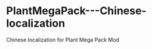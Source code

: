 PlantMegaPack---Chinese-localization
====================================

Chinese localization for Plant Mega Pack Mod
